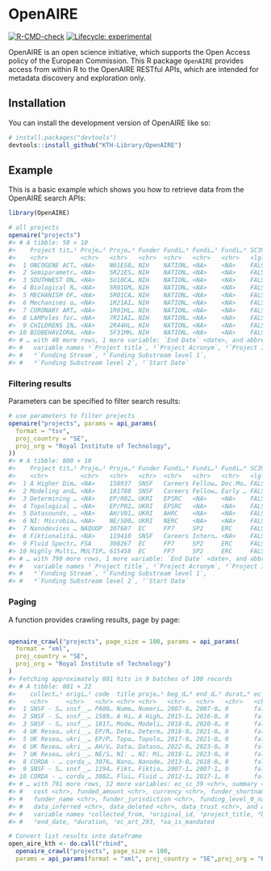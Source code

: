 
<!-- README.md is generated from README.Rmd. Please edit that file -->

# OpenAIRE

<!-- badges: start -->

[![R-CMD-check](https://github.com/KTH-Library/OpenAIRE/actions/workflows/R-CMD-check.yaml/badge.svg)](https://github.com/KTH-Library/OpenAIRE/actions/workflows/R-CMD-check.yaml)
[![Lifecycle:
experimental](https://img.shields.io/badge/lifecycle-experimental-orange.svg)](https://lifecycle.r-lib.org/articles/stages.html#experimental)
<!-- badges: end -->

OpenAIRE is an open science initiative, which supports the Open Access
policy of the European Commission. This R package `OpenAIRE` provides
access from within R to the OpenAIRE RESTful APIs, which are intended
for metadata discovery and exploration only.

## Installation

You can install the development version of OpenAIRE like so:

``` r
# install.packages("devtools")
devtools::install_github("KTH-Library/OpenAIRE")
```

## Example

This is a basic example which shows you how to retrieve data from the
OpenAIRE search APIs:

``` r
library(OpenAIRE)

# all projects
openaire("projects") 
#> # A tibble: 50 × 10
#>    Project tit…¹ Proje…² Proje…³ Funder Fundi…⁴ Fundi…⁵ Fundi…⁶ SC39  Start Da…⁷
#>    <chr>         <chr>   <chr>   <chr>  <chr>   <chr>   <chr>   <lgl> <date>    
#>  1 ONCOGENE ACT… <NA>    N01ES0… NIH    NATION… <NA>    <NA>    FALSE 1986-09-30
#>  2 Semiparametr… <NA>    5R21ES… NIH    NATION… <NA>    <NA>    FALSE 2011-02-01
#>  3 SOUTHWEST ON… <NA>    5U10CA… NIH    NATION… <NA>    <NA>    FALSE 1978-01-01
#>  4 Biological R… <NA>    5R01GM… NIH    NATION… <NA>    <NA>    FALSE 1997-07-01
#>  5 MECHANISM OF… <NA>    5R01CA… NIH    NATION… <NA>    <NA>    FALSE 1995-04-01
#>  6 Mechanisms o… <NA>    1R21AI… NIH    NATION… <NA>    <NA>    FALSE 2012-02-06
#>  7 CORONARY ART… <NA>    1R01HL… NIH    NATION… <NA>    <NA>    FALSE 1987-09-30
#>  8 LAMPoles for… <NA>    7R21AI… NIH    NATION… <NA>    <NA>    FALSE 2015-07-01
#>  9 CHILDRENS IN… <NA>    2R44HL… NIH    NATION… <NA>    <NA>    FALSE 2002-09-01
#> 10 BIOBEHAVIORA… <NA>    5F31MH… NIH    NATION… <NA>    <NA>    FALSE 1994-09-01
#> # … with 40 more rows, 1 more variable: `End Date` <date>, and abbreviated
#> #   variable names ¹​`Project title`, ²​`Project Acronym`, ³​`Project ID`,
#> #   ⁴​`Funding Stream`, ⁵​`Funding Substream level 1`,
#> #   ⁶​`Funding Substream level 2`, ⁷​`Start Date`
```

### Filtering results

Parameters can be specified to filter search results:

``` r
# use parameters to filter projects
openaire("projects", params = api_params(
  format = "tsv", 
  proj_country = "SE",
  proj_org = "Royal Institute of Technology",
)) 
#> # A tibble: 800 × 10
#>    Project tit…¹ Proje…² Proje…³ Funder Fundi…⁴ Fundi…⁵ Fundi…⁶ SC39  Start Da…⁷
#>    <chr>         <chr>   <chr>   <chr>  <chr>   <chr>   <chr>   <lgl> <date>    
#>  1 A Higher Dim… <NA>    158937  SNSF   Careers Fellow… Doc.Mo… FALSE 2015-11-01
#>  2 Modeling and… <NA>    181788  SNSF   Careers Fellow… Early … FALSE 2018-08-01
#>  3 Determining … <NA>    EP/R02… UKRI   EPSRC   <NA>    <NA>    FALSE 2018-08-12
#>  4 Topological … <NA>    EP/P02… UKRI   EPSRC   <NA>    <NA>    FALSE 2017-08-31
#>  5 Datasounds, … <NA>    AH/V01… UKRI   AHRC    <NA>    <NA>    FALSE 2022-01-04
#>  6 NI: Microbia… <NA>    NE/S00… UKRI   NERC    <NA>    <NA>    FALSE 2018-12-31
#>  7 Nanodevices … NAQUOP  307687  EC     FP7     SP2     ERC     FALSE 2013-04-01
#>  8 Fiktionalitä… <NA>    119410  SNSF   Careers Intern… <NA>    FALSE 2007-10-01
#>  9 Fluid Spectr… FSA     308267  EC     FP7     SP2     ERC     FALSE 2012-11-01
#> 10 Highly Multi… MULTIP… 615458  EC     FP7     SP2     ERC     FALSE 2014-04-01
#> # … with 790 more rows, 1 more variable: `End Date` <date>, and abbreviated
#> #   variable names ¹​`Project title`, ²​`Project Acronym`, ³​`Project ID`,
#> #   ⁴​`Funding Stream`, ⁵​`Funding Substream level 1`,
#> #   ⁶​`Funding Substream level 2`, ⁷​`Start Date`
```

### Paging

A function provides crawling results, page by page:

``` r

openaire_crawl("projects", page_size = 100, params = api_params(
  format = "xml", 
  proj_country = "SE",
  proj_org = "Royal Institute of Technology")
)
#> Fetching approximately 801 hits in 9 batches of 100 records
#> # A tibble: 801 × 22
#>    collect…¹ origi…² code  title proje…³ beg_d…⁴ end_d…⁵ durat…⁶ ec_ar…⁷ oa_is…⁸
#>    <chr>     <chr>   <chr> <chr> <chr>   <chr>   <chr>   <chr>   <chr>   <chr>  
#>  1 SNSF - S… snsf__… PA00… Nume… Numeri… 2007-0… 2007-0… 0       false   false  
#>  2 SNSF - S… snsf__… 1589… A Hi… A High… 2015-1… 2016-0… 0       false   false  
#>  3 SNSF - S… snsf__… 1817… Mode… Modeli… 2018-0… 2020-0… 0       false   false  
#>  4 UK Resea… ukri__… EP/R… Dete… Determ… 2018-0… 2021-0… 0       false   false  
#>  5 UK Resea… ukri__… EP/P… Topo… Topolo… 2017-0… 2021-0… 0       false   false  
#>  6 UK Resea… ukri__… AH/V… Data… Dataso… 2022-0… 2023-0… 0       false   false  
#>  7 UK Resea… ukri__… NE/S… NI: … NI: Mi… 2018-1… 2023-0… 0       false   false  
#>  8 CORDA - … corda_… 3076… Nano… Nanode… 2013-0… 2018-0… 0       false   false  
#>  9 SNSF - S… snsf__… 1194… Fikt… Fiktio… 2007-1… 2007-1… 0       false   false  
#> 10 CORDA - … corda_… 3082… Flui… Fluid … 2012-1… 2017-1… 0       false   false  
#> # … with 791 more rows, 12 more variables: ec_sc_39 <chr>, summary <chr>,
#> #   cost <chr>, funded_amount <chr>, currency <chr>, funder_shortname <chr>,
#> #   funder_name <chr>, funder_jurisdiction <chr>, funding_level_0_name <chr>,
#> #   data_inferred <chr>, data_deleted <chr>, data_trust <chr>, and abbreviated
#> #   variable names ¹​collected_from, ²​original_id, ³​project_title, ⁴​beg_date,
#> #   ⁵​end_date, ⁶​duration, ⁷​ec_art_293, ⁸​oa_is_mandated

# Convert list results into dataframe
open_aire_kth <- do.call("rbind",
  openaire_crawl("projects", page_size = 100,
  params = api_params(format = "xml", proj_country = "SE",proj_org = "Royal Institute of Technology")))
```
